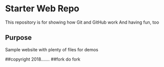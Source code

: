# Starter Web Repo

This repository is for showing how Git and GitHub work
And having fun, too

## Purpose

Sample website with plenty of files for demos

##copyright
2018.......
##fork
do fork